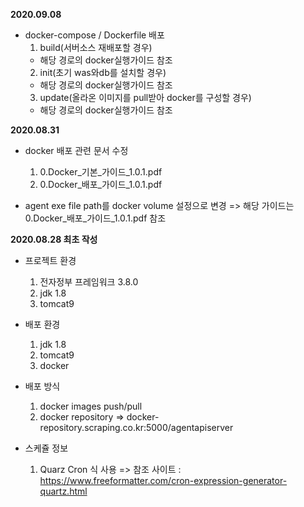 **2020.09.08**
- docker-compose / Dockerfile 배포
  1) build(서버소스 재배포할 경우)
    - 해당 경로의 docker실행가이드 참조
  2) init(초기 was와db를 설치할 경우)
    - 해당 경로의 docker실행가이드 참조
  3) update(올라온 이미지를 pull받아 docker를 구성할 경우)
    - 해당 경로의 docker실행가이드 참조


**2020.08.31**
- docker 배포 관련 문서 수정
  1) 0.Docker_기본_가이드_1.0.1.pdf
  2) 0.Docker_배포_가이드_1.0.1.pdf

- agent exe file path를 docker volume 설정으로 변경
  => 해당 가이드는 0.Docker_배포_가이드_1.0.1.pdf 참조


**2020.08.28 최초 작성**

- 프로젝트 환경
  1) 전자정부 프레임워크 3.8.0
  2) jdk 1.8
  3) tomcat9


- 배포 환경
  1) jdk 1.8
  2) tomcat9
  3) docker
  
  
- 배포 방식
  1) docker images push/pull
  2) docker repository
    => docker-repository.scraping.co.kr:5000/agentapiserver


- 스케쥴 정보
  1) Quarz Cron 식 사용
    => 참조 사이트 : https://www.freeformatter.com/cron-expression-generator-quartz.html


